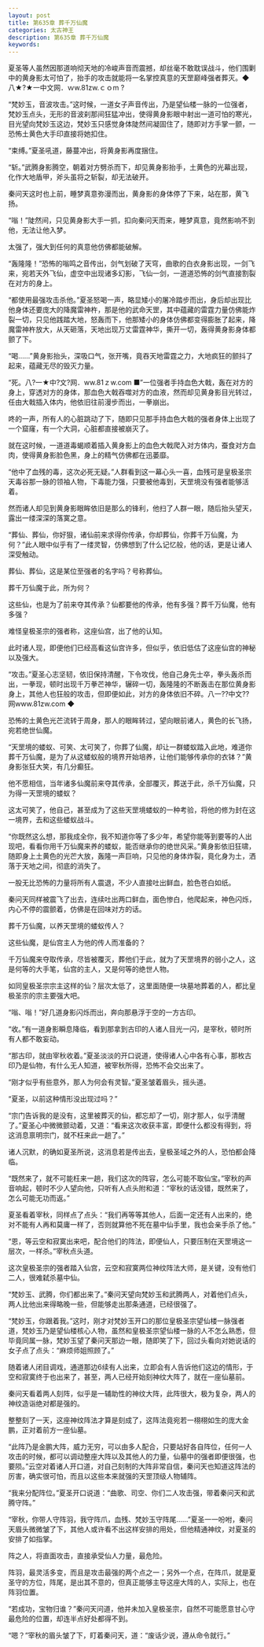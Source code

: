 ```yaml
---
layout: post
title: 第635章 葬千万仙魔
categories: 太古神王
description: 第635章 葬千万仙魔
keywords:
---
```


夏圣等人虽然因那道响彻天地的冷峻声音而震撼，却丝毫不敢耽误战斗，他们围剿中的黄身影太可怕了，抬手的攻击就能将一名掌控真意的天罡巅峰强者葬灭。◆八★?★一中文网．ｗw.81zw.ｃｏm ?

“梵妙玉，音波攻击。”这时候，一道女子声音传出，乃是望仙楼一脉的一位强者，梵妙玉点头，无形的音波刹那间狂猛冲出，使得黄身影眼中射出一道可怕的寒光，目光望向梵妙玉这边，梵妙玉只感觉身体陡然间凝固住了，随即对方手掌一颤，一恐怖土黄色大手印直接将她扣住。

“束缚。”夏圣吼道，藤蔓冲出，将黄身影再度捆住。

“斩。”武腾身影腾空，朝着对方劈杀而下，却见黄身影抬手，土黄色的光幕出现，化作大地盾甲，斧头虽将之斩裂，却无法破开。

秦问天这时也上前，睡梦真意弥漫而出，黄身影的身体停了下来，站在那，黄飞扬。

“嗡！”陡然间，只见黄身影大手一抓，扣向秦问天而来，睡梦真意，竟然影响不到他，无法让他入梦。

太强了，强大到任何的真意他仿佛都能破解。

“轰隆隆！”恐怖的嗡鸣之音传出，剑气划破了天穹，曲歌的白衣身影出现，一剑飞来，宛若天外飞仙，虚空中出现诸多幻影，飞仙一剑，一道道恐怖的剑气直接割裂在对方的身上。

“都使用最强攻击杀他。”夏圣怒喝一声，略显矮小的屠冷踏步而出，身后却出现比他身体还要庞大的降魔雷神杵，那是他的武命天罡，其中蕴藏的雷霆力量仿佛能炸裂一切，只见他践踏大地，怒轰而下，他那矮小的身体仿佛都变得膨胀了起来，降魔雷神杵放大，从天砸落，天地出现万丈雷霆神华，撕开一切，轰得黄身影身体都颤了下。

“喝……”黄身影抬头，深吸口气，张开嘴，竟吞天地雷霆之力，大地疯狂的颤抖了起来，蕴藏无尽的毁灭力量。

“死。八?一★中?文?网．ww.81ｚw.com ■”一位强者手持血色大戟，轰在对方的身上，穿透对方的身体，那血色大戟吞噬对方的血液，然而却见黄身影目光转过，任由大戟插入体内，他依旧往前漫步而出，一拳崩出。

咚的一声，所有人的心脏跳动了下，随即只见那手持血色大戟的强者身体上出现了一个窟窿，有一个大洞，心脏都直接被崩灭了。

就在这时候，一道道毒蝎顺着插入黄身影上的血色大戟爬入对方体内，蚕食对方血肉，使得黄身影脸色黑，身上的精气仿佛都在迅萎靡。

“他中了血残的毒，这次必死无疑。”人群看到这一幕心头一喜，血残可是皇极圣宗天毒谷那一脉的领袖人物，下毒能力强，只要被他毒到，天罡境没有强者能够活着。

然而诸人却见到黄身影眼眸依旧是那么的锋利，他扫了人群一眼，随后抬头望天，露出一缕深深的落寞之意。

“葬仙、葬仙，你好狠，诸仙前来求得你传承，你却葬仙，你葬千万仙魔，为何？”此人眼中似乎有了一缕灵智，仿佛想到了什么记忆般，他的话，更是让诸人深受触动。

葬仙、葬仙，这是某位至强者的名字吗？号称葬仙。

葬千万仙魔于此，所为何？

这些仙，也是为了前来夺其传承？仙都要他的传承，他有多强？葬千万仙魔，他有多强？

难怪皇极圣宗的强者称，这座仙宫，出了他的认知。

此时诸人现，即便他们已经高看这仙宫许多，但似乎，依旧低估了这座仙宫的神秘以及强大。

“攻击。”夏圣心志坚韧，依旧保持清醒，下令攻伐，他自己身先士卒，拳头轰杀而出，一拳现，顿时出现千万拳芒神华，辗碎一切，轰隆隆的不断轰击在那位黄身影身上，其他人也狂般的攻击，但即便如此，对方的身体依旧不碎。八一??中文??网www.81zw.com ◆

恐怖的土黄色光芒流转于周身，那人的眼眸转过，望向眼前诸人，黄色的长飞扬，宛若绝世仙魔。

“天罡境的蝼蚁、可笑、太可笑了，你葬了仙魔，却让一群蝼蚁踏入此地，难道你葬千万仙魔，是为了从这蝼蚁般的境界开始培养，让他们能够传承你的衣钵？”黄身影张狂大笑，有几分癫狂。

他不愿相信，当年诸多仙魔前来夺其传承，全部覆灭，葬送于此，杀千万仙魔，只为得一天罡境的蝼蚁？

这太可笑了，他自己，甚至成为了这些天罡境蝼蚁的一种考验，将他的修为封在这一境界，去和这些蝼蚁战斗。

“你既然这么想，那我成全你，我不知道你等了多少年，希望你能等到要等的人出现吧，看看你用千万仙魔来养的蝼蚁，能否继承你的绝世风采。”黄身影依旧狂啸，随即身上土黄色的光芒大放，轰隆一声巨响，只见他的身体炸裂，竟化身为土，洒落于天地之间，彻底的消失了。

一股无比恐怖的力量将所有人震退，不少人直接吐出鲜血，脸色苍白如纸。

秦问天同样被震飞了出去，连续吐出两口鲜血，面色惨白，他爬起来，神色闪烁，内心不停的震颤着，仿佛是在回味对方的话。

葬千万仙魔，以养天罡境的蝼蚁传人？

这些仙魔，是仙宫主人为他的传人而准备的？

千万仙魔来夺取传承，尽皆被覆灭，葬他们于此，就为了天罡境界的弱小之人，这是何等的大手笔，仙宫的主人，又是何等的绝世人物。

如同皇极圣宗宗主这样的仙？层次太低了，这里面随便一块墓地葬着的人，都比皇极圣宗的宗主要强大吧。

“嗡、嗡！”好几道身影闪烁而出，奔向那悬浮于空的一方古印。

“收。”有一道身影瞬息降临，看到那拿到古印的人诸人目光一闪，是宰秋，顿时所有人都不敢妄动。

“那古印，就由宰秋收着。”夏圣淡淡的开口说道，使得诸人心中各有心事，那枚古印乃是仙物，有什么无人知道，被宰秋所得，恐怖不会交出来了。

“刚才似乎有些意外，那人为何会有灵智。”夏圣皱着眉头，摇头道。

“夏圣，以前这种情形没出现过吗？”

“宗门告诉我的是没有，这里被葬灭的仙，都忘却了一切，刚才那人，似乎清醒了。”夏圣心中微微颤动着，又道：“看来这次收获丰富，即便什么都没有得到，将这消息禀明宗门，就不枉来此一趟了。”

诸人沉默，的确如夏圣所说，这消息若是传出去，皇极圣域之外的人，恐怕都会降临。

“既然来了，就不可能枉来一趟，我们这次的阵容，怎么可能不取仙宝。”宰秋的声音响起，顿时不少人望向他，只听有人点头附和道：“宰秋的话没错，既然来了，怎么可能无功而返。”

夏圣看着宰秋，同样点了点头：“我们再等等其他人，后面一定还有人出来的，绝对不能有人再和莫庸一样了，否则就算他不死在墓中仙手里，我也会亲手杀了他。”

“恩，等云空和寂寞出来吧，配合他们的阵法，即便仙人，只要压制在天罡境这一层次，一样杀。”宰秋点头道。

这次皇极圣宗的强者踏入仙宫，云空和寂寞两位神纹阵法大师，是关键，没有他们二人，很难弑杀墓中仙。

“梵妙玉、武腾，你们都出来了。”秦问天望向梵妙玉和武腾两人，对着他们点头，两人比他出来得略晚一些，但能够走出那条通道，已经很强了。

“梵妙玉，你跟着我。”这时，刚才对梵妙玉开口的那位皇极圣宗望仙楼一脉强者道，梵妙玉乃是望仙楼核心人物，虽然和皇极圣宗望仙楼一脉的人不怎么熟悉，但毕竟同属一脉，梵妙玉望了秦问天那边一眼，随即笑了下，回过头看向对她说话的女子点了点头：“麻烦师姐照顾了。”

随着诸人闭目调戏，通道那边6续有人出来，立即会有人告诉他们这边的情形，于空和寂寞终于也出来了，甚至，两人已经开始刻神纹大阵了，就在一座仙墓前。

秦问天看着两人刻阵，似乎是一辅助性的神纹大阵，此阵很大，极为复杂，两人的神纹造诣绝对都是强的。

整整刻了一天，这座神纹阵法才算是刻成了，这阵法竟宛若一栩栩如生的庞大金鹏，正对着前方一座仙墓。

“此阵乃是金鹏大阵，威力无穷，可以由多人配合，只要站好各自阵位，任何一人攻击的时候，都可以调动整座大阵以及其他人的力量，仙墓中的强者即便很强，也要陨。”云空对着诸人开口道，对自己刻制的大阵非常自信，秦问天也知道这阵法的厉害，确实很可怕，而且以这些本来就强的天罡顶级人物辅阵。

“我来分配阵位。”夏圣开口说道：“曲歌、司空、你们二人攻击强，带着秦问天和武腾守阵。”

“宰秋，你带人守阵羽，我守阵爪，血残、梵妙玉守阵尾……”夏圣一一吩咐，秦问天眉头微微皱了下，其他人或许看不出这样安排的用处，但他精通神纹，对夏圣的安排了如指掌。

阵之人，将直面攻击，直接承受仙人力量，最危险。

阵羽，最灵活多变，而且是攻击最强的两个点之一；另外一个点，在阵爪，就是夏圣守的方位，阵尾，是出其不意的，但真正能够主导这座大阵的人，实际上，也在阵羽位置。

“若成功，宝物归谁？”秦问天问道，他并未加入皇极圣宗，自然不可能愿意甘心守最危险的位置，却连半点好处都得不到。

“嗯？”宰秋的眉头皱了下，盯着秦问天，道：“废话少说，遵从命令就行。”
